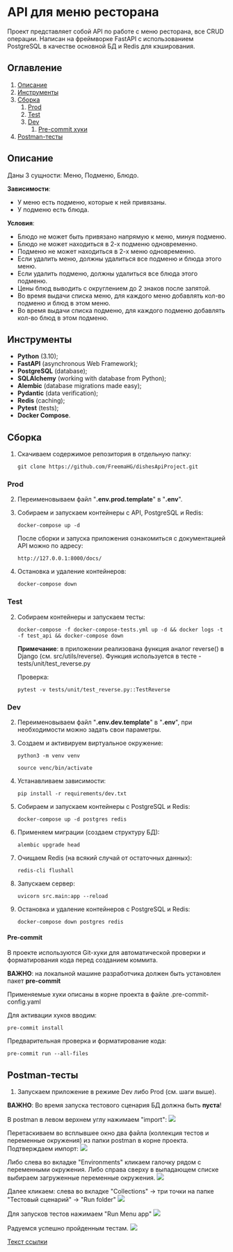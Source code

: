 # API для меню ресторана

Проект представляет собой API по работе с меню ресторана, все CRUD операции. Написан на фреймворке FastAPI
с использованием PostgreSQL в качестве основной БД и Redis для кэширования.

## Оглавление
1. [Описание](#Описание)
2. [Инструменты](#Инструменты)
3. [Сборка](#Сборка)
   1. [Prod](#Prod)
   2. [Test](#Test)
   3. [Dev](#Dev)
      1. [Pre-commit хуки](#Pre-commit)
4. [Postman-тесты](#Postman-тесты)

## Описание

Даны 3 сущности: Меню, Подменю, Блюдо.

**Зависимости**:
* У меню есть подменю, которые к ней привязаны.
* У подменю есть блюда.

**Условия**:
* Блюдо не может быть привязано напрямую к меню, минуя подменю.
* Блюдо не может находиться в 2-х подменю одновременно.
* Подменю не может находиться в 2-х меню одновременно.
* Если удалить меню, должны удалиться все подменю и блюда этого меню.
* Если удалить подменю, должны удалиться все блюда этого подменю.
* Цены блюд выводить с округлением до 2 знаков после запятой.
* Во время выдачи списка меню, для каждого меню добавлять кол-во подменю и блюд в этом меню.
* Во время выдачи списка подменю, для каждого подменю добавлять кол-во блюд в этом подменю.

## Инструменты
* **Python** (3.10);
* **FastAPI** (asynchronous Web Framework);
* **PostgreSQL** (database);
* **SQLAlchemy** (working with database from Python);
* **Alembic** (database migrations made easy);
* **Pydantic** (data verification);
* **Redis** (caching);
* **Pytest** (tests);
* **Docker Compose**.

## Сборка

1. Скачиваем содержимое репозитория в отдельную папку:
    ```
    git clone https://github.com/FreemaHG/dishesApiProject.git
    ```

### Prod

2. Переименовываем файл "**.env.prod.template**" в "**.env**".


3. Собираем и запускаем контейнеры с API, PostgreSQL и Redis:
   ```
   docker-compose up -d
   ```

   После сборки и запуска приложения ознакомиться с документацией API можно по адресу:
    ```
    http://127.0.0.1:8000/docs/
    ```

4. Остановка и удаление контейнеров:
   ```
   docker-compose down
   ```

### Test

2. Собираем контейнеры и запускаем тесты:
   ```
   docker-compose -f docker-compose-tests.yml up -d && docker logs -t -f test_api && docker-compose down
   ```

   **Примечание**: в приложении реализована функция аналог reverse() в Django (см. src/utils/reverse).
   Функция используется в тесте - tests/unit/test_reverse.py


   Проверка:
      ```
      pytest -v tests/unit/test_reverse.py::TestReverse
      ```

### Dev

2. Переименовываем файл "**.env.dev.template**" в "**.env**", при необходимости можно задать свои параметры.


3. Создаем и активируем виртуальное окружение:
   ```
   python3 -m venv venv
   ```
   ```
   source venc/bin/activate
   ```

4. Устанавливаем зависимости:
   ```
   pip install -r requirements/dev.txt
   ```

5. Собираем и запускаем контейнеры с PostgreSQL и Redis:
   ```
   docker-compose up -d postgres redis
   ```

6. Применяем миграции (создаем структуру БД):
   ```
   alembic upgrade head
   ```

7. Очищаем Redis (на всякий случай от остаточных данных):
   ```
   redis-cli flushall
   ```

8. Запускаем сервер:
   ```
   uvicorn src.main:app --reload
   ```

9. Остановка и удаление контейнеров с PostgreSQL и Redis:
   ```
   docker-compose down postgres redis
   ```

#### Pre-commit

В проекте используются Git-хуки для автоматической проверки и форматирования кода перед созданием коммита.

**ВАЖНО**: на локальной машине разработчика должен быть установлен пакет **pre-commit**

Применяемые хуки описаны в корне проекта в файле .pre-commit-config.yaml

Для активации хуков вводим:
   ```
   pre-commit install
   ```
Предварительная проверка и форматирование кода:
   ```
   pre-commit run --all-files
   ```

## Postman-тесты

1. Запускаем приложение в режиме Dev либо Prod (см. шаги выше).

**ВАЖНО**: Во время запуска тестового сценария БД должна быть **пуста**!

В postman в левом верхнем углу нажимаем "import":
![](/postman/1.png)

Перетаскиваем во всплывшее окно два файла (коллекция тестов и переменные окружения) из папки postman
в корне проекта. Подтверждаем импорт:
![](/postman/2.png)

Либо слева во вкладке "Environments" кликаем галочку рядом с переменными окружения.
Либо справа сверху в выпадающем списке выбираем загруженные переменные окружения.
![](/postman/3.png)

Далее кликаем: слева во вкладке "Collections" -> три точки на папке "Тестовый сценарий" -> "Run folder"
![](/postman/4.png)

Для запусков тестов нажимаем "Run Menu app"
![](/postman/5.png)

Радуемся успешно пройденным тестам.
![](/postman/6.png)


[Текст ссылки](#твоё_название)
